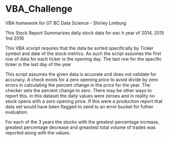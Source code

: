 # VBA_Challenge
VBA homework for GT BC Data Science - Shirley Limburg

This Stock Report Summarizes daily stock data for eac h year of 2014, 2015 1nd 2016

This VBA scxript requires that the data be sorted specifically by Ticker symbol and date of the stock metrics.
As such the script assumes the first row of data for each ticker is the opening day.
The last row for the specific ticker is the last day of the year

This script assumes the given data is accurate and does not validate for accuracy.
A check exists for a zero opening price to avoid divide by zero errors in calculating the percent change in the price for the year.
The checker sets the percent change to zero. There may be other ways to report this. 
in this dataset the daily values were zeroes and in reality no stock opens with a zero opening price.
If this were a production report that data set would have been flagged to send to an error bucket for futher evaluation.

For each of the 3 years the stocks with the greatest percentage increase, greatest percentage decrease and greastest total volume of trades was reported along with the values.